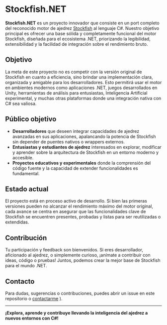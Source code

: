 # Stockfish.NET

**Stockfish.NET** es un proyecto innovador que consiste en un port completo del reconocido motor de ajedrez [Stockfish](https://stockfishchess.org/) al lenguaje C#. Nuestro objetivo principal es ofrecer una base sólida y completamente funcional del motor Stockfish, diseñada para el ecosistema .NET, priorizando la legibilidad, extensibilidad y la facilidad de integración sobre el rendimiento bruto.

## Objetivo

La meta de este proyecto no es competir con la versión original de Stockfish en cuanto a eficiencia, sino brindar una implementación clara, organizada y amigable para los desarrolladores. Esto permitirá usar el motor en ambientes modernos como aplicaciones .NET, juegos desarrollados en Unity, herramientas de análisis para entusiastas, Inteligencia Artificial experimental, y muchas otras plataformas donde una integración nativa con C# sea valiosa.

## Público objetivo

- **Desarrolladores** que deseen integrar capacidades de ajedrez avanzadas en sus aplicaciones, apalancando la potencia de Stockfish sin depender de puentes nativos o wrappers externos.
- **Entusiastas y estudiantes de ajedrez** interesados en explorar, modificar y aprender sobre la arquitectura de Stockfish en un entorno moderno y accesible.
- **Proyectos educativos y experimentales** donde la comprensión del código fuente y la capacidad de extender funcionalidades es fundamental.

## Estado actual

El proyecto está en proceso activo de desarrollo. Si bien las primeras versiones pueden no alcanzar el rendimiento máximo del motor original, cada avance se centra en asegurar que las funcionalidades clave de Stockfish se encuentren presentes, probadas y listas para ser reutilizadas o extendidas.

## Contribución

Tu participación y feedback son bienvenidos. Si eres desarrollador, aficionado al ajedrez, o simplemente curioso, ¡anímate a contribuir con ideas, código o pruebas! Juntos, podemos crear la mejor base de Stockfish para el mundo .NET.

## Contacto

Para dudas, sugerencias o contribuciones, puedes abrir un issue en este repositorio o [contactarme](mailto:mauricio.cortes.1979@outlook.com)
).

---

**¡Explora, aprende y contribuye llevando la inteligencia del ajedrez a nuevos entornos con C#!**
